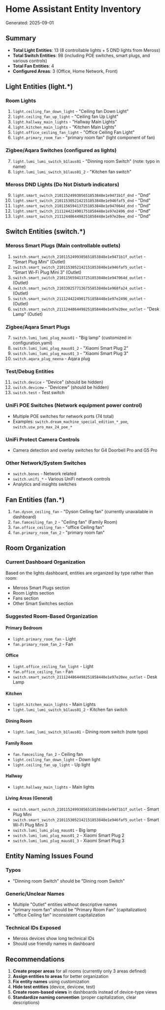 # Home Assistant Entity Inventory
Generated: 2025-09-01

## Summary
- **Total Light Entities**: 13 (8 controllable lights + 5 DND lights from Meross)
- **Total Switch Entities**: 98 (including POE switches, smart plugs, and various controls)
- **Total Fan Entities**: 4
- **Configured Areas**: 3 (Office, Home Network, Front)

## Light Entities (light.*)

### Room Lights
1. `light.ceiling_fan_down_light` - "Ceiling fan Down Light"
2. `light.ceiling_fan_up_light` - "Ceiling fan Up Light"
3. `light.hallway_main_lights` - "Hallway Main Lights"
4. `light.kitchen_main_lights` - "Kitchen Main Lights"
5. `light.office_ceiling_fan_light` - "Office Ceiling Fan Light"
6. `light.primary_room_fan` - "primary room fan" (light component of fan)

### Zigbee/Aqara Switches (configured as lights)
7. `light.lumi_lumi_switch_b1laus01` - "Dinning room Switch" (note: typo in name)
8. `light.lumi_lumi_switch_b1laus01_2` - "Kitchen fan switch"

### Meross DND Lights (Do Not Disturb indicators)
9. `light.smart_switch_2101152499305651853848e1e9471b1f_dnd` - "Dnd"
10. `light.smart_switch_2101153052142151853848e1e946faf5_dnd` - "Dnd"
11. `light.smart_switch_2101156594137251853848e1e947064d_dnd` - "Dnd"
12. `light.smart_switch_2111244224901751858448e1e97e2496_dnd` - "Dnd"
13. `light.smart_switch_2111244864498251858448e1e97e20ee_dnd` - "Dnd"

## Switch Entities (switch.*)

### Meross Smart Plugs (Main controllable outlets)
1. `switch.smart_switch_2101152499305651853848e1e9471b1f_outlet` - "Smart Plug Mini" (Outlet)
2. `switch.smart_switch_2101153052142151853848e1e946faf5_outlet` - "Smart Wi-Fi Plug Mini 3" (Outlet)
3. `switch.smart_switch_2101156594137251853848e1e947064d_outlet` - (Outlet)
4. `switch.smart_switch_2103302577136755853848e1e968fa24_outlet` - (Outlet)
5. `switch.smart_switch_2111244224901751858448e1e97e2496_outlet` - (Outlet)
6. `switch.smart_switch_2111244864498251858448e1e97e20ee_outlet` - "Desk Lamp" (Outlet)

### Zigbee/Aqara Smart Plugs
7. `switch.lumi_lumi_plug_maus01` - "Big lamp" (customized in configuration.yaml)
8. `switch.lumi_lumi_plug_maus01_2` - "Xiaomi Smart Plug 2"
9. `switch.lumi_lumi_plug_maus01_3` - "Xiaomi Smart Plug 3"
10. `switch.aqara_plug_neena` - Aqara plug

### Test/Debug Entities
11. `switch.device` - "Device" (should be hidden)
12. `switch.devicew` - "Devicew" (should be hidden)
13. `switch.test` - Test switch

### UniFi POE Switches (Network equipment power control)
- Multiple POE switches for network ports (74 total)
- Examples: `switch.dream_machine_special_edition_*_poe`, `switch.usw_pro_max_24_poe_*`

### UniFi Protect Camera Controls
- Camera detection and overlay switches for G4 Doorbell Pro and G5 Pro

### Other Network/System Switches
- `switch.bones` - Network related
- `switch.unifi_*` - Various UniFi network controls
- Analytics and insights switches

## Fan Entities (fan.*)
1. `fan.dyson_ceiling_fan` - "Dyson Ceiling fan" (currently unavailable in dashboard)
2. `fan.famceiling_fan_2` - "Ceiling fan" (Family Room)
3. `fan.office_ceiling_fan` - "office Ceiling fan"
4. `fan.primary_room_fan_2` - "primary room fan"

## Room Organization

### Current Dashboard Organization
Based on the lights dashboard, entities are organized by type rather than room:
- Meross Smart Plugs section
- Room Lights section
- Fans section
- Other Smart Switches section

### Suggested Room-Based Organization

#### Primary Bedroom
- `light.primary_room_fan` - Light
- `fan.primary_room_fan_2` - Fan

#### Office
- `light.office_ceiling_fan_light` - Light
- `fan.office_ceiling_fan` - Fan
- `switch.smart_switch_2111244864498251858448e1e97e20ee_outlet` - Desk Lamp

#### Kitchen
- `light.kitchen_main_lights` - Main Lights
- `light.lumi_lumi_switch_b1laus01_2` - Kitchen fan switch

#### Dining Room
- `light.lumi_lumi_switch_b1laus01` - Dining room switch (note typo)

#### Family Room
- `fan.famceiling_fan_2` - Ceiling fan
- `light.ceiling_fan_down_light` - Down light
- `light.ceiling_fan_up_light` - Up light

#### Hallway
- `light.hallway_main_lights` - Main lights

#### Living Areas (General)
- `switch.smart_switch_2101152499305651853848e1e9471b1f_outlet` - Smart Plug Mini
- `switch.smart_switch_2101153052142151853848e1e946faf5_outlet` - Smart Wi-Fi Plug Mini 3
- `switch.lumi_lumi_plug_maus01` - Big lamp
- `switch.lumi_lumi_plug_maus01_2` - Xiaomi Smart Plug 2
- `switch.lumi_lumi_plug_maus01_3` - Xiaomi Smart Plug 3

## Entity Naming Issues Found

### Typos
- "Dinning room Switch" should be "Dining room Switch"

### Generic/Unclear Names
- Multiple "Outlet" entities without descriptive names
- "primary room fan" should be "Primary Room Fan" (capitalization)
- "office Ceiling fan" inconsistent capitalization

### Technical IDs Exposed
- Meross devices show long technical IDs
- Should use friendly names in dashboard

## Recommendations

1. **Create proper areas** for all rooms (currently only 3 areas defined)
2. **Assign entities to areas** for better organization
3. **Fix entity names** using customization
4. **Hide test entities** (device, devicew, test)
5. **Create room-based views** in dashboards instead of device-type views
6. **Standardize naming convention** (proper capitalization, clear descriptions)